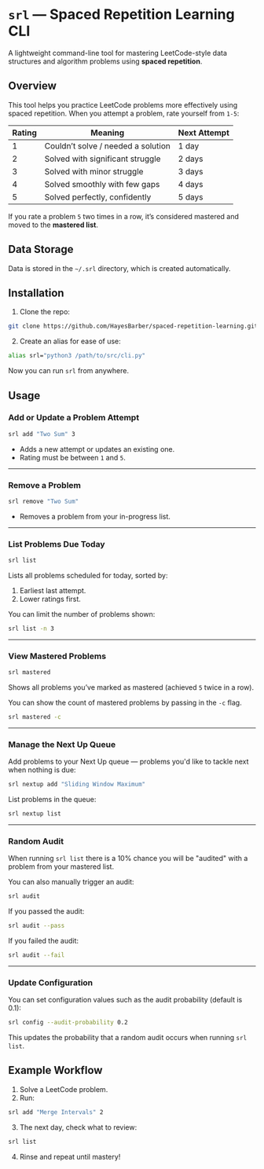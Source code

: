 # `srl` — Spaced Repetition Learning CLI

A lightweight command-line tool for mastering LeetCode-style data structures and algorithm problems using **spaced repetition**.

## Overview

This tool helps you practice LeetCode problems more effectively using spaced repetition. When you attempt a problem, rate yourself from `1-5`:

| Rating | Meaning                            | Next Attempt |
| ------ | ---------------------------------- | ------------ |
| 1      | Couldn’t solve / needed a solution | 1 day        |
| 2      | Solved with significant struggle   | 2 days       |
| 3      | Solved with minor struggle         | 3 days       |
| 4      | Solved smoothly with few gaps      | 4 days       |
| 5      | Solved perfectly, confidently      | 5 days       |

If you rate a problem `5` two times in a row, it’s considered mastered and moved to the **mastered list**.

## Data Storage

Data is stored in the `~/.srl` directory, which is created automatically.

## Installation

1. Clone the repo:

```bash
git clone https://github.com/HayesBarber/spaced-repetition-learning.git
```

2. Create an alias for ease of use:

```bash
alias srl="python3 /path/to/src/cli.py"
```

Now you can run `srl` from anywhere.

## ‍Usage

### Add or Update a Problem Attempt

```bash
srl add "Two Sum" 3
```

- Adds a new attempt or updates an existing one.
- Rating must be between `1` and `5`.

---

### Remove a Problem

```bash
srl remove "Two Sum"
```

- Removes a problem from your in-progress list.

---

### List Problems Due Today

```bash
srl list
```

Lists all problems scheduled for today, sorted by:

1. Earliest last attempt.
2. Lower ratings first.

You can limit the number of problems shown:

```bash
srl list -n 3
```

---

### View Mastered Problems

```bash
srl mastered
```

Shows all problems you’ve marked as mastered (achieved `5` twice in a row).

You can show the count of mastered problems by passing in the `-c` flag.

```bash
srl mastered -c
```

---

### Manage the Next Up Queue

Add problems to your Next Up queue — problems you'd like to tackle next when nothing is due:

```bash
srl nextup add "Sliding Window Maximum"
```

List problems in the queue:

```bash
srl nextup list
```

---

### Random Audit

When running `srl list` there is a 10% chance you will be "audited" with a problem from your mastered list.

You can also manually trigger an audit:

```bash
srl audit
```

If you passed the audit:

```bash
srl audit --pass
```

If you failed the audit:

```bash
srl audit --fail
```

---

### Update Configuration

You can set configuration values such as the audit probability (default is 0.1):

```bash
srl config --audit-probability 0.2
```

This updates the probability that a random audit occurs when running `srl list`.

## Example Workflow

1. Solve a LeetCode problem.
2. Run:

```bash
srl add "Merge Intervals" 2
```

3. The next day, check what to review:

```bash
srl list
```

4. Rinse and repeat until mastery!
